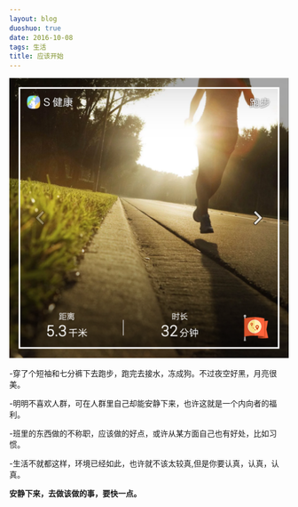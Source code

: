 ```yaml
---
layout: blog
duoshuo: true
date: 2016-10-08
tags: 生活
title: 应该开始
---
```

![nami](/life/2016/2016res/2016-10-08.png)

-穿了个短袖和七分裤下去跑步，跑完去接水，冻成狗。不过夜空好黑，月亮很美。

-明明不喜欢人群，可在人群里自己却能安静下来，也许这就是一个内向者的福利。

-班里的东西做的不称职，应该做的好点，或许从某方面自己也有好处，比如习惯。

-生活不就都这样，环境已经如此，也许就不该太较真,但是你要认真，认真，认真。



**安静下来，去做该做的事，要快一点。**